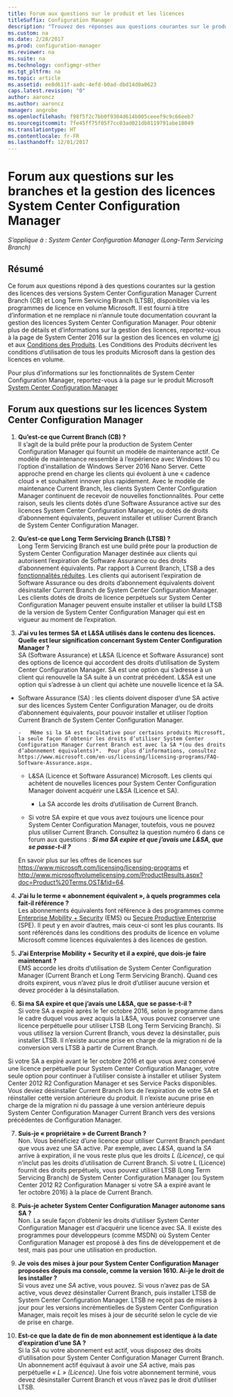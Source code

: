 ```yaml
---
title: Forum aux questions sur le produit et les licences
titleSuffix: Configuration Manager
description: "Trouvez des réponses aux questions courantes sur le produit et les licences pour System Center Configuration Manager."
ms.custom: na
ms.date: 2/28/2017
ms.prod: configuration-manager
ms.reviewer: na
ms.suite: na
ms.technology: configmgr-other
ms.tgt_pltfrm: na
ms.topic: article
ms.assetid: ee8d611f-aa0c-4efd-b0ad-dbd14d0a0623
caps.latest.revision: "0"
author: aaroncz
ms.author: aaroncz
manager: angrobe
ms.openlocfilehash: f98f5f2c7bb0f9304d614b005ceeef9c9c66eeb7
ms.sourcegitcommit: 7fe45ff75f05f7cc03ad021db8119791abe18049
ms.translationtype: HT
ms.contentlocale: fr-FR
ms.lasthandoff: 12/01/2017
---
```

# <a name="frequently-asked-questions-for-system-center-configuration-manager-branches-and-licensing"></a>Forum aux questions sur les branches et la gestion des licences System Center Configuration Manager

 *S’applique à : System Center Configuration Manager (Long-Term Servicing Branch)*

## <a name="summary"></a>Résumé
Ce forum aux questions répond à des questions courantes sur la gestion des licences des versions System Center Configuration Manager Current Branch (CB) et Long Term Servicing Branch (LTSB), disponibles via les programmes de licence en volume Microsoft. Il est fourni à titre d’information et ne remplace ni n’annule toute documentation couvrant la gestion des licences System Center Configuration Manager. Pour obtenir plus de détails et d’informations sur la gestion des licences, reportez-vous à la page de System Center 2016 sur la gestion des licences en volume [ici](https://www.microsoft.com/licensing/product-licensing/system-center-2016.aspx) et aux [Conditions des Produits](http://www.microsoft.com/licensing/about-licensing/product-licensing.aspx). Les Conditions des Produits décrivent les conditions d’utilisation de tous les produits Microsoft dans la gestion des licences en volume.

Pour plus d’informations sur les fonctionnalités de System Center Configuration Manager, reportez-vous à la page sur le produit Microsoft [System Center Configuration Manager](https://www.microsoft.com/cloud-platform/system-center-configuration-manager)




## <a name="system-center-configuration-manager-licensing-faq"></a>Forum aux questions sur les licences System Center Configuration Manager

1.  **Qu’est-ce que Current Branch (CB) ?**   
Il s’agit de la build prête pour la production de System Center Configuration Manager qui fournit un modèle de maintenance actif. Ce modèle de maintenance ressemble à l’expérience avec Windows 10 ou l’option d’installation de Windows Server 2016 Nano Server. Cette approche prend en charge les clients qui évoluent à une « cadence cloud » et souhaitent innover plus rapidement. Avec le modèle de maintenance Current Branch, les clients System Center Configuration Manager continuent de recevoir de nouvelles fonctionnalités. Pour cette raison, seuls les clients dotés d’une Software Assurance active sur des licences System Center Configuration Manager, ou dotés de droits d’abonnement équivalents, peuvent installer et utiliser Current Branch de System Center Configuration Manager.

2.  **Qu’est-ce que Long Term Servicing Branch (LTSB) ?**  
Long Term Servicing Branch est une build prête pour la production de System Center Configuration Manager destinée aux clients qui autorisent l’expiration de Software Assurance ou des droits d’abonnement équivalents. Par rapport à Current Branch, LTSB a des [fonctionnalités réduites](/sccm/core/understand/introduction-to-the-ltsb#features-that-are-not-available-in-the-ltsb-of-configuration-manager). Les clients qui autorisent l’expiration de Software Assurance ou des droits d’abonnement équivalents doivent désinstaller Current Branch de System Center Configuration Manager. Les clients dotés de droits de licence perpétuels sur System Center Configuration Manager peuvent ensuite installer et utiliser la build LTSB de la version de System Center Configuration Manager qui est en vigueur au moment de l’expiration.

3.  **J’ai vu les termes SA et L&SA utilisés dans le contenu des licences. Quelle est leur signification concernant System Center Configuration Manager ?**    
SA (Software Assurance) et L&SA (Licence et Software Assurance) sont des options de licence qui accordent des droits d’utilisation de System Center Configuration Manager. SA est une option qui s’adresse à un client qui renouvelle la SA suite à un contrat précédent. L&SA est une option qui s’adresse à un client qui achète une nouvelle licence et la SA.
  - Software Assurance (SA) : les clients doivent disposer d’une SA active sur des licences System Center Configuration Manager, ou de droits d’abonnement équivalents, pour pouvoir installer et utiliser l’option Current Branch de System Center Configuration Manager.    

        -   Même si la SA est facultative pour certains produits Microsoft, la seule façon d’obtenir les droits d’utiliser System Center Configuration Manager Current Branch est avec la SA *(ou des droits d’abonnement équivalents)*.  Pour plus d’informations, consultez https://www.microsoft.com/en-us/licensing/licensing-programs/FAQ-Software-Assurance.aspx.

      - L&SA (Licence et Software Assurance) Microsoft. Les clients qui achètent de nouvelles licences pour System Center Configuration Manager doivent acquérir une L&SA (Licence et SA).   

         - La SA accorde les droits d’utilisation de Current Branch.

       - Si votre SA expire et que vous avez toujours une licence pour System Center Configuration Manager, toutefois, vous ne pouvez plus utiliser Current Branch. Consultez la question numéro 6 dans ce forum aux questions : ***Si ma SA expire et que j’avais une L&SA, que se passe-t-il ?***

       En savoir plus sur les offres de licences sur https://www.microsoft.com/licensing/licensing-programs et http://www.microsoftvolumelicensing.com/ProductResults.aspx?doc=Product%20Terms,OST&fid=64.

4.  **J’ai lu le terme « abonnement équivalent », à quels programmes cela fait-il référence ?**   
       Les abonnements équivalents font référence à des programmes comme [Enterprise Mobility + Security](http://www.microsoftvolumelicensing.com/ProductResults.aspx?doc=Product%20Terms,OST&fid=51) (EMS) ou [Secure Productive Enterprise](https://www.microsoft.com/secure-productive-enterprise/default.aspx) (SPE). Il peut y en avoir d’autres, mais ceux-ci sont les plus courants. Ils sont référencés dans les conditions des produits de licence en volume Microsoft comme licences équivalentes à des licences de gestion.

5.  **J’ai Enterprise Mobility + Security et il a expiré, que dois-je faire maintenant ?**  
       EMS accorde les droits d’utilisation de System Center Configuration Manager (Current Branch et Long Term Servicing Branch). Quand ces droits expirent, vous n’avez plus le droit d’utiliser aucune version et devez procéder à la désinstallation.  

6.  **Si ma SA expire et que j’avais une L&SA, que se passe-t-il ?**   
   Si votre SA a expiré après le 1er octobre 2016, selon le programme dans le cadre duquel vous avez acquis la L&SA, vous pouvez conserver une licence perpétuelle pour utiliser LTSB (Long Term Servicing Branch). Si vous utilisez la version Current Branch, vous devez la désinstaller, puis installer LTSB. Il n’existe aucune prise en charge de la migration ni de la conversion vers LTSB à partir de Current Branch.

  Si votre SA a expiré avant le 1er octobre 2016 et que vous avez conservé une licence perpétuelle pour System Center Configuration Manager, votre seule option pour continuer à l’utiliser consiste à installer et utiliser System Center 2012 R2 Configuration Manager et ses Service Packs disponibles. Vous deviez désinstaller Current Branch lors de l’expiration de votre SA et réinstaller cette version antérieure du produit. Il n’existe aucune prise en charge de la migration ni du passage à une version antérieure depuis System Center Configuration Manager Current Branch vers des versions précédentes de Configuration Manager.

7. **Suis-je « propriétaire » de Current Branch ?**   
  Non. Vous bénéficiez d’une licence pour utiliser Current Branch pendant que vous avez une SA active. Par exemple, avec *L&SA*, quand la *SA* arrive à expiration, il ne vous reste plus que les droits *L (Licence)*, ce qui n’inclut pas les droits d’utilisation de Current Branch. Si votre L (Licence) fournit des droits perpétuels, vous pouvez utiliser LTSB (Long Term Servicing Branch) de System Center Configuration Manager (ou System Center 2012 R2 Configuration Manager si votre SA a expiré avant le 1er octobre 2016) à la place de Current Branch.

8. **Puis-je acheter System Center Configuration Manager autonome sans SA ?**      
  Non.  La seule façon d’obtenir les droits d’utiliser System Center Configuration Manager est d’acquérir une licence avec SA. Il existe des programmes pour développeurs (comme MSDN) où System Center Configuration Manager est proposé à des fins de développement et de test, mais pas pour une utilisation en production.

9. **Je vois des mises à jour pour System Center Configuration Manager proposées depuis ma console, comme la version 1610. Ai-je le droit de les installer ?**   
  Si vous avez une *SA* active, vous pouvez. Si vous n’avez pas de SA active, vous devez désinstaller Current Branch, puis installer LTSB de System Center Configuration Manager. LTSB ne reçoit pas de mises à jour pour les versions incrémentielles de System Center Configuration Manager, mais reçoit les mises à jour de sécurité selon le cycle de vie de prise en charge.

10. **Est-ce que la date de fin de mon abonnement est identique à la date d’expiration d’une SA ?**    
  Si la *SA* ou votre abonnement est actif, vous disposez des droits d’utilisation pour System Center Configuration Manager Current Branch. Un abonnement actif équivaut à avoir une *SA* active, mais pas perpétuelle *« L » (Licence)*. Une fois votre abonnement terminé, vous devez désinstaller Current Branch et vous n’avez pas le droit d’utiliser LTSB.
